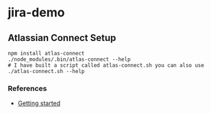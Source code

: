 # jira-demo

## Atlassian Connect Setup
```
npm install atlas-connect
./node_modules/.bin/atlas-connect --help
# I have built a script called atlas-connect.sh you can also use
./atlas-connect.sh --help
```

### References
* [Getting started](https://developer.atlassian.com/cloud/confluence/getting-started/)
